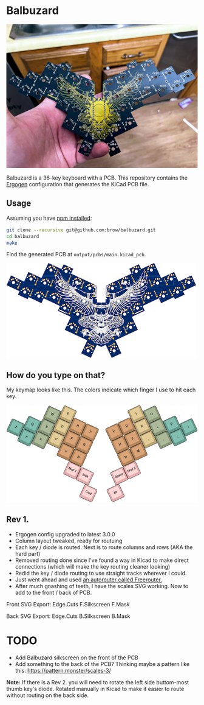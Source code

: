 # Balbuzard

![photo of assembled keyboard](images/mx-balbuzard.jpg)

Balbuzard is a 36-key keyboard with a PCB. This repository contains the [Ergogen](https://github.com/mrzealot/ergogen) configuration that generates the KiCad PCB file.

## Usage

Assuming you have [npm installed](https://www.npmjs.com/get-npm):

``` sh
git clone --recursive git@github.com:brow/balbuzard.git
cd balbuzard
make
```

Find the generated PCB at `output/pcbs/main.kicad_pcb`.

![pcb thumbnail image](images/pcb.png)

## How do you type on that?

My keymap looks like this. The colors indicate which finger I use to hit each key.

![example keymap](images/layout.png)

## Rev 1.

* Ergogen config upgraded to latest 3.0.0
* Column layout tweaked, ready for routuing
* Each key / diode is routed.  Next is to route columns and rows (AKA the hard part)
* Removed routing done since I've found a way in Kicad to make direct connections (which will make the key routing cleaner looking)
* Redid the key / diode routing to use straight tracks wherever I could. 
* Just went ahead and used [an autorouter called Freerouter.](https://github.com/freerouting/freerouting/)
* After much gnashing of teeth, I have the scales SVG working.  Now to add to the front / back of PCB.

Front SVG Export:
Edge.Cuts
F.Silkscreen
F.Mask

Back SVG Export:
Edge.Cuts
B.Silkscreen
B.Mask

# TODO

* Add Balbuzard silkscreen on the front of the PCB
* Add something to the back of the PCB?  Thinking maybe a pattern like this: https://pattern.monster/scales-3/

**Note:** If there is a Rev 2. you will need to rotate the left side buttom-most thumb key's diode.  Rotated manually in Kicad to make it easier to route without routing on the back side.
